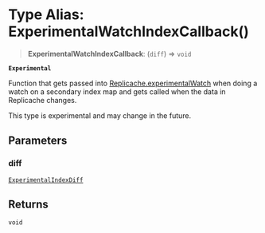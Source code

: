 # Type Alias: ExperimentalWatchIndexCallback()

> **ExperimentalWatchIndexCallback**: (`diff`) => `void`

**`Experimental`**

Function that gets passed into [Replicache.experimentalWatch](../classes/Replicache.md#experimentalwatch) when doing a
watch on a secondary index map and gets called when the data in Replicache
changes.

 This type is experimental and may change in the future.

## Parameters

### diff

[`ExperimentalIndexDiff`](ExperimentalIndexDiff.md)

## Returns

`void`
